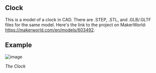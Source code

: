 ## Clock
This is a model of a clock in CAD. There are .STEP, .STL, and .GLB/.GLTF files for the same model. Here's the link to the project on MakerWorld: https://makerworld.com/en/models/603492.

## Example
![image](https://github.com/user-attachments/assets/43017663-cfcd-4b32-8448-aec83d5c758b)

_The Clock_
